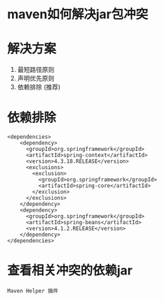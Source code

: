 # maven如何解决jar包冲突

# 解决方案

1. 最短路径原则
2. 声明优先原则
3. 依赖排除 (推荐)


# 依赖排除 <exclusions>
    <dependencies>
        <dependency>
          <groupId>org.springframework</groupId>
          <artifactId>spring-context</artifactId>
          <version>4.3.18.RELEASE</version>
          <exclusions>
            <exclusion>
              <groupId>org.springframework</groupId>
              <artifactId>spring-core</artifactId>
            </exclusion>
          </exclusions>
        </dependency>
        <dependency>
          <groupId>org.springframework</groupId>
          <artifactId>spring-beans</artifactId>
          <version>4.1.2.RELEASE</version>
        </dependency>
    </dependencies>

# 查看相关冲突的依赖jar
    Maven Helper 插件